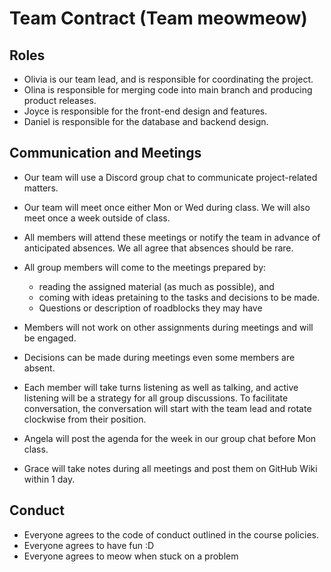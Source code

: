 # Team Contract (Team meowmeow)

## Roles

- Olivia is our team lead, and is responsible for coordinating the project.
- Olina is responsible for merging code into main branch and producing product releases.
- Joyce is responsible for the front-end design and features.
- Daniel is responsible for the database and backend design.

## Communication and Meetings

- Our team will use a Discord group chat to communicate project-related matters.
- Our team will meet once either Mon or Wed during class. We will also meet once a week outside of class.
- All members will attend these meetings or notify the team in advance of anticipated absences. We all agree that absences should be rare.
- All group members will come to the meetings prepared by:
    - reading the assigned material (as much as possible), and
    - coming with ideas pretaining to the tasks and decisions to be made.
    - Questions or description of roadblocks they may have
- Members will not work on other assignments during meetings and will be engaged.
- Decisions can be made during meetings even some members are absent.
- Each member will take turns listening as well as talking, and active listening will be a strategy for all group discussions. To facilitate conversation, the conversation will start with the team lead and rotate clockwise from their position.

- Angela will post the agenda for the week in our group chat before Mon class.
- Grace will take notes during all meetings and post them on GitHub Wiki within 1 day.

## Conduct

- Everyone agrees to the code of conduct outlined in the course policies.
- Everyone agrees to have fun :D
- Everyone agrees to meow when stuck on a problem

